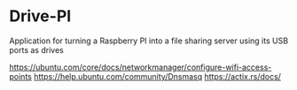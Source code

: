# Drive-PI
Application for turning a Raspberry PI into a file sharing server using its USB ports as drives









https://ubuntu.com/core/docs/networkmanager/configure-wifi-access-points
https://help.ubuntu.com/community/Dnsmasq
https://actix.rs/docs/